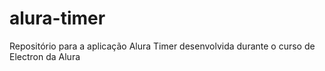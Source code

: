 # alura-timer
Repositório para a aplicação Alura Timer desenvolvida durante o curso de Electron da Alura
